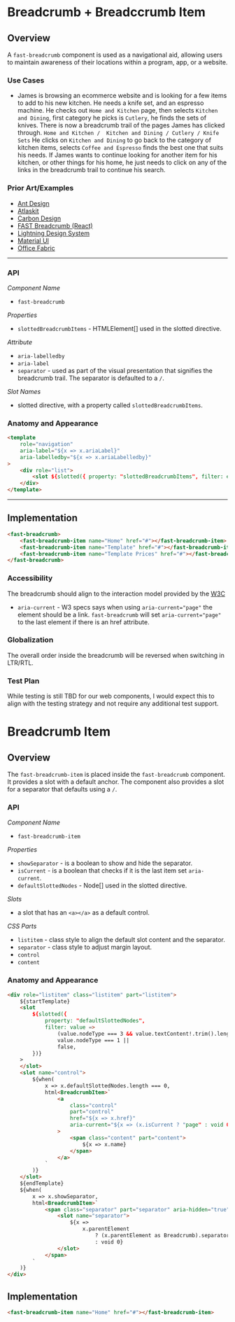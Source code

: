 # Breadcrumb + Breadccrumb Item

## Overview
A `fast-breadcrumb` component is used as a navigational aid, allowing users to maintain awareness of their locations within a program, app, or a website.

### Use Cases
- James is browsing an ecommerce website and is looking for a few items to add to his new kitchen. He needs a knife set, and an espresso machine. He checks out `Home and Kitchen` page, then selects `Kitchen and Dining`, first category he picks is `Cutlery`, he finds the sets of knives. There is now a breadcrumb trail of the pages James has clicked through. `Home and Kitchen /  Kitchen and Dining / Cutlery / Knife Sets`
He clicks on `Kitchen and Dining` to go back to the category of kitchen items, selects `Coffee and Espresso` finds the best one that suits his needs. If James wants to continue looking for another item for his kitchen, or other things for his home, he just needs to click on any of the links in the breadcrumb trail to continue his search.

### Prior Art/Examples
- [Ant Design](https://ant.design/components/breadcrumb/)
- [Atlaskit](https://atlaskit.atlassian.com/packages/core/breadcrumbs)
- [Carbon Design](https://www.carbondesignsystem.com/components/breadcrumb/code/)
- [FAST Breadcrumb (React)](https://www.npmjs.com/package/@microsoft/fast-components-react-msft)
- [Lightning Design System](https://www.lightningdesignsystem.com/components/breadcrumbs/#site-main-content)
- [Material UI](https://material-ui.com/components/breadcrumbs/)
- [Office Fabric](https://developer.microsoft.com/en-us/fluentui#/controls/web/breadcrumb)

---

### API

*Component Name*
- `fast-breadcrumb`

*Properties*
- `slottedBreadcrumbItems` - HTMLElement[] used in the slotted directive.

*Attribute*
- `aria-labelledby`
- `aria-label`
- `separator` - used as part of the visual presentation that signifies the breadcrumb trail. The separator is defaulted to a `/`.

*Slot Names*
- slotted directive, with a property called `slottedBreadcrumbItems`.

### Anatomy and Appearance

```html
<template
    role="navigation"
    aria-label="${x => x.ariaLabel}"
    aria-labelledby="${x => x.ariaLabelledby}"
>
    <div role="list">
        <slot ${slotted({ property: "slottedBreadcrumbItems", filter: elements() })}></slot>
    </div>
</template>
```

---

## Implementation

```html
<fast-breadcrumb>
    <fast-breadcrumb-item name="Home" href="#"></fast-breadcrumb-item>
    <fast-breadcrumb-item name="Template" href="#"></fast-breadcrumb-item>
    <fast-breadcrumb-item name="Template Prices" href="#"></fast-breadcrumb-item>
</fast-breadcrumb>
```

### Accessibility

The breadcrumb should align to the interaction model provided by the [W3C](https://www.w3.org/TR/wai-aria-practices/#breadcrumb)
- `aria-current` - W3 specs says when using `aria-current="page"` the element should be a link. `fast-breadcrumb` will set `aria-current="page"` to the last element if there is an href attribute.

### Globalization

The overall order inside the breadcrumb will be reversed when switching in LTR/RTL.

### Test Plan

While testing is still TBD for our web components, I would expect this to align with the testing strategy and not require any additional test support.



# Breadcrumb Item

## Overview

The `fast-breadcrumb-item` is placed inside the `fast-breadcrumb` component. It provides a slot with a default anchor. The component also provides a slot for a separator that defaults using a `/`.

### API

*Component Name*
- `fast-breadcrumb-item`

*Properties*
- `showSeparator` - is a boolean to show and hide the separator.
- `isCurrent` - is a boolean that checks if it is the last item set `aria-current`.
- `defaultSlottedNodes` - Node[] used in the slotted directive.

*Slots*
- a slot that has an `<a></a>` as a default control.

*CSS Parts*
- `listitem` - class style to align the default slot content and the separator.
- `separator` - class style to adjust margin layout.
- `control`
- `content`

### Anatomy and Appearance

```html
<div role="listitem" class="listitem" part="listitem">
    ${startTemplate}
    <slot
        ${slotted({
            property: "defaultSlottedNodes",
            filter: value =>
                (value.nodeType === 3 && value.textContent!.trim().length !== 0) ||
                value.nodeType === 1 ||
                false,
        })}
    >
    </slot>
    <slot name="control">
        ${when(
            x => x.defaultSlottedNodes.length === 0,
            html<BreadcrumbItem>`
                <a
                    class="control"
                    part="control"
                    href="${x => x.href}"
                    aria-current="${x => (x.isCurrent ? "page" : void 0)}"
                >
                    <span class="content" part="content">
                        ${x => x.name}
                    </span>
                </a>
            `
        )}
    </slot>
    ${endTemplate}
    ${when(
        x => x.showSeparator,
        html<BreadcrumbItem>`
            <span class="separator" part="separator" aria-hidden="true">
                <slot name="separator">
                    ${x =>
                        x.parentElement
                            ? (x.parentElement as Breadcrumb).separator
                            : void 0}
                </slot>
            </span>
        `
    )}
</div>
```

## Implementation

```html
<fast-breadcrumb-item name="Home" href="#"></fast-breadcrumb-item>
```
